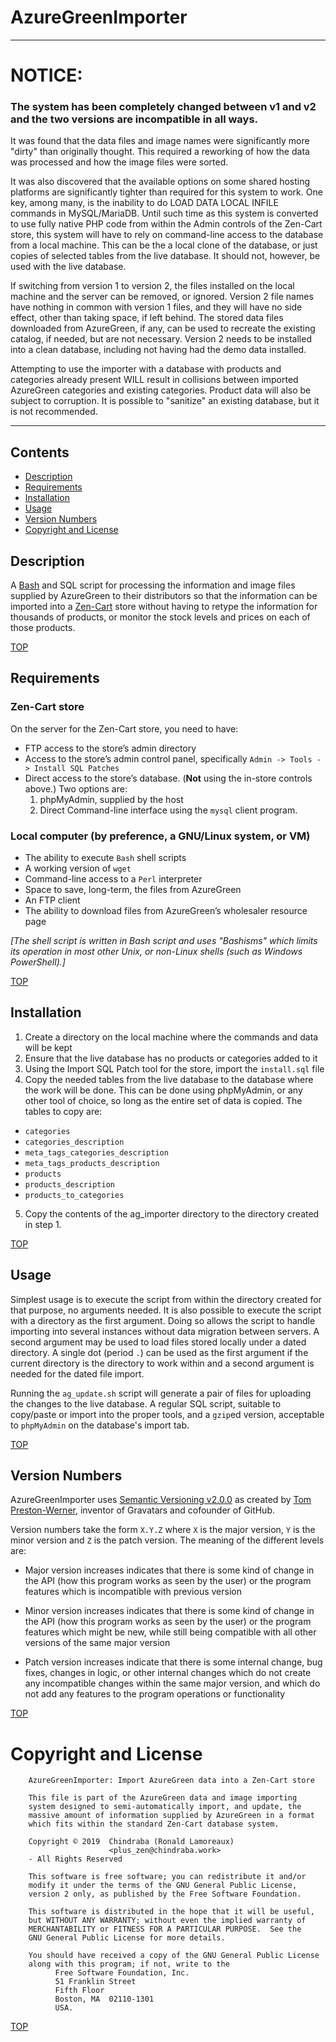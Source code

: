 # AzureGreenImporter

---

# NOTICE:

### The system has been completely changed between v1 and v2 and the two versions are incompatible in all ways.

It was found that the data files and image names were significantly more "dirty" than originally thought. This required a reworking of how the data was processed and how the image files were sorted.

It was also discovered that the available options on some shared hosting platforms are significantly tighter than required for this system to work. One key, among many, is the inability to do 
    LOAD DATA LOCAL INFILE
commands in MySQL/MariaDB. Until such time as this system is converted to use fully native PHP code from within the Admin controls of the Zen-Cart store, this system will have to rely on command-line access to the database from a local machine. This can be the a local clone of the database, or just copies of selected tables from the live database. It should not, however, be used with the live database.

If switching from version 1 to version 2, the files installed on the local machine and the server can be removed, or ignored. Version 2 file names have nothing in common with version 1 files, and they will have no side effect, other than taking space, if left behind. The stored data files downloaded from AzureGreen, if any, can be used to recreate the existing catalog, if needed, but are not necessary. Version 2 needs to be installed into a clean database, including not having had the demo data installed.

Attempting to use the importer with a database with products and categories already present WILL result in collisions between imported AzureGreen categories and existing categories. Product data will also be subject to corruption. It is possible to "sanitize" an existing database, but it is not recommended.

---

## Contents

- [Description](#description)
- [Requirements](#requirements)
- [Installation](#installation)
- [Usage](#usage)
- [Version Numbers](#version-numbers)
- [Copyright and License](#copyright-and-license)


## Description

A [Bash](https://www.gnu.org/software/bash/) and SQL script for processing the information and image files supplied by AzureGreen to their distributors so that the information can be imported into a [Zen-Cart](https://www.zen-cart.com/) store without having to retype the information for thousands of products, or monitor the stock levels and prices on each of those products.

[TOP](#contents)

## Requirements

### Zen-Cart store

On the server for the Zen-Cart store, you need to have:

- FTP access to the store’s admin directory
- Access to the store’s admin control panel, specifically `Admin -> Tools -> Install SQL Patches`
- Direct access to the store’s database. (**Not** using the in-store controls above.) Two options are:
   1. phpMyAdmin, supplied by the host
   2. Direct Command-line interface using the `mysql` client program.

### Local computer (by preference, a GNU/Linux system, or VM)

- The ability to execute `Bash` shell scripts
- A working version of `wget`
- Command-line access to a `Perl` interpreter
- Space to save, long-term, the files from AzureGreen
- An FTP client
- The ability to download files from AzureGreen’s wholesaler resource page

_[The shell script is written in Bash script and uses "Bashisms" which limits its operation in most other Unix, or non-Linux shells (such as Windows PowerShell).]_

[TOP](#contents)

## Installation

1.  Create a directory on the local machine where the commands and data will be kept
2.  Ensure that the live database has no products or categories added to it
3.  Using the Import SQL Patch tool for the store, import the `install.sql` file
4.  Copy the needed tables from the live database to the database where the work will be done. This can be done using phpMyAdmin, or any other tool of choice, so long as the entire set of data is copied. The tables to copy are:
  -  `categories`
  -  `categories_description`
  -  `meta_tags_categories_description`
  -  `meta_tags_products_description`
  -  `products`
  -  `products_description`
  -  `products_to_categories`
5.  Copy the contents of the ag_importer directory to the directory created in step 1.

[TOP](#contents)

## Usage

Simplest usage is to execute the script from within the directory created for that purpose, no arguments needed. It is also possible to execute the script with a directory as the first argument. Doing so allows the script to handle importing into several instances without data migration between servers. A second argument may be used to load files stored locally under a dated directory. A single dot (period `.`) can be used as the first argument if the current directory is the directory to work within and a second argument is needed for the dated file import.

Running the `ag_update.sh` script will generate a pair of files for uploading the changes to the live database. A regular SQL script, suitable to copy/paste or import into the proper tools, and a `gzip`ed version, acceptable to `phpMyAdmin` on the database's import tab.

[TOP](#contents)

## Version Numbers

AzureGreenImporter uses [Semantic Versioning v2.0.0](https://semver.org/spec/v2.0.0.html) as created by [Tom Preston-Werner](http://tom.preston-werner.com/), inventor of Gravatars and cofounder of GitHub.

Version numbers take the form `X.Y.Z` where `X` is the major version, `Y` is the minor version and `Z` is the patch version. The meaning of the different levels are:

- Major version increases indicates that there is some kind of change in the API (how this program works as seen by the user) or the program features which is incompatible with previous version

- Minor version increases indicates that there is some kind of change in the API (how this program works as seen by the user) or the program features which might be new, while still being compatible with all other versions of the same major version

- Patch version increases indicate that there is some internal change, bug fixes, changes in logic, or other internal changes which do not create any incompatible changes within the same major version, and which do not add any features to the program operations or functionality

[TOP](#contents)

# Copyright and License

```
    AzureGreenImporter: Import AzureGreen data into a Zen-Cart store   
                                                                       
    This file is part of the AzureGreen data and image importing       
    system designed to semi-automatically import, and update, the      
    massive amount of information supplied by AzureGreen in a format   
    which fits within the standard Zen-Cart database system.           
                                                                       
    Copyright © 2019  Chindraba (Ronald Lamoreaux)                     
                      <plus_zen@chindraba.work>                        
    - All Rights Reserved                                              
                                                                       
    This software is free software; you can redistribute it and/or     
    modify it under the terms of the GNU General Public License,       
    version 2 only, as published by the Free Software Foundation.      
                                                                       
    This software is distributed in the hope that it will be useful,   
    but WITHOUT ANY WARRANTY; without even the implied warranty of     
    MERCHANTABILITY or FITNESS FOR A PARTICULAR PURPOSE.  See the      
    GNU General Public License for more details.                       
                                                                       
    You should have received a copy of the GNU General Public License  
    along with this program; if not, write to the                      
          Free Software Foundation, Inc.                               
          51 Franklin Street                                           
          Fifth Floor                                                  
          Boston, MA  02110-1301                                       
          USA.                                                         
```

[TOP](#contents)

